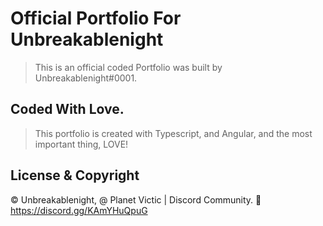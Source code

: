 # Official Portfolio For Unbreakablenight

> This is an official coded Portfolio was built by Unbreakablenight#0001.

## Coded With Love.

> This portfolio is created with Typescript, and Angular, and the most important thing, LOVE!

## **License & Copyright**

©️ Unbreakablenight, @ Planet Victic | Discord Community.
🔗 https://discord.gg/KAmYHuQpuG